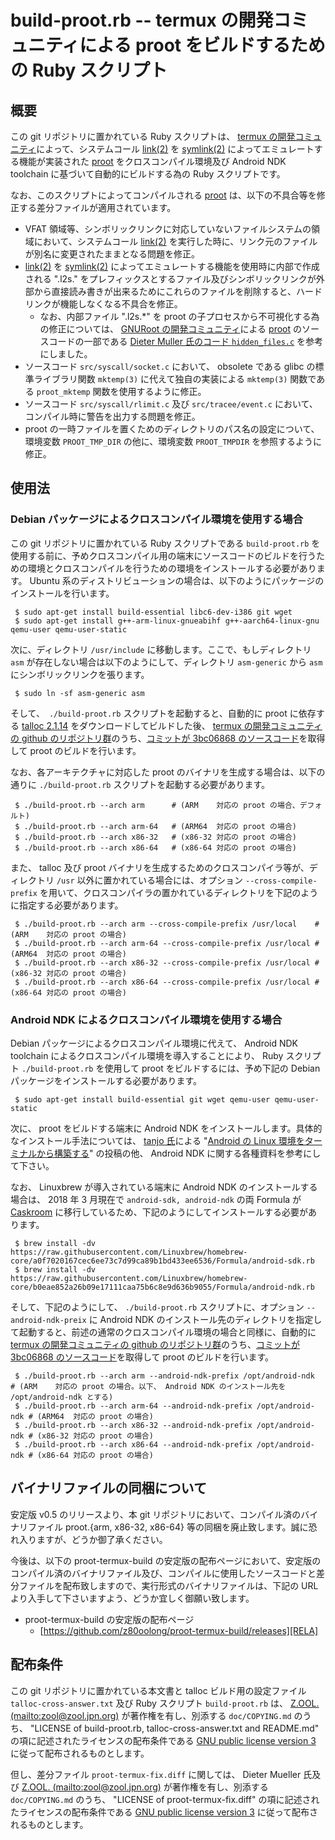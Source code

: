 # build-proot.rb -- termux の開発コミュニティによる proot をビルドするための Ruby スクリプト

## 概要

この git リポジトリに置かれている Ruby スクリプトは、 [termux の開発コミュニティ][TERM]によって、システムコール [link(2)][LINK] を [symlink(2)][SLNK] によってエミュレートする機能が実装された [proot][PROT] をクロスコンパイル環境及び Android NDK toolchain に基づいて自動的にビルドする為の Ruby スクリプトです。

なお、このスクリプトによってコンパイルされる [proot][PROT] は、以下の不具合等を修正する差分ファイルが適用されています。

- VFAT 領域等、シンボリックリンクに対応していないファイルシステムの領域において、システムコール [link(2)][LINK] を実行した時に、リンク元のファイルが別名に変更されたままとなる問題を修正。
- [link(2)][LINK] を [symlink(2)][SLNK] によってエミュレートする機能を使用時に内部で作成される ".l2s." をプレフィックスとするファイル及びシンボリックリンクが外部から直接読み書きが出来るためにこれらのファイルを削除すると、ハードリンクが機能しなくなる不具合を修正。  
    - なお、内部ファイル ".l2s.*" を proot の子プロセスから不可視化する為の修正については、 [GNURoot の開発コミュニティ][GROT]による [proot][PROT] のソースコードの一部である [Dieter Muller 氏のコード ```hidden_files.c```][SRC1] を参考にしました。
- ソースコード ```src/syscall/socket.c``` において、 obsolete である glibc の標準ライブラリ関数 ```mktemp(3)``` に代えて独自の実装による ```mktemp(3)``` 関数である ```proot_mktemp``` 関数を使用するように修正。
- ソースコード ```src/syscall/rlimit.c``` 及び ```src/tracee/event.c``` において、コンパイル時に警告を出力する問題を修正。
- proot の一時ファイルを置くためのディレクトリのパス名の設定について、環境変数 ```PROOT_TMP_DIR``` の他に、環境変数 ```PROOT_TMPDIR``` を参照するように修正。

## 使用法

### Debian パッケージによるクロスコンパイル環境を使用する場合

この git リポジトリに置かれている Ruby スクリプトである ```build-proot.rb``` を使用する前に、予めクロスコンパイル用の端末にソースコードのビルドを行うための環境とクロスコンパイルを行うための環境をインストールする必要があります。 Ubuntu 系のディストリビューションの場合は、以下のようにパッケージのインストールを行います。

```
 $ sudo apt-get install build-essential libc6-dev-i386 git wget
 $ sudo apt-get install g++-arm-linux-gnueabihf g++-aarch64-linux-gnu qemu-user qemu-user-static
```

次に、ディレクトリ ```/usr/include``` に移動します。ここで、もしディレクトリ ```asm``` が存在しない場合は以下のようにして、ディレクトリ ```asm-generic``` から ```asm``` にシンボリックリンクを張ります。

```
 $ sudo ln -sf asm-generic asm
```

そして、　```./build-proot.rb``` スクリプトを起動すると、自動的に proot に依存する [talloc 2.1.14][TLOC] をダウンロードしてビルドした後、 [termux の開発コミュニティの github のリポジトリ群][TMRP]のうち、[コミットが 3bc06868 のソースコード][PSRC]を取得して proot のビルドを行います。

なお、各アーキテクチャに対応した proot のバイナリを生成する場合は、以下の通りに ```./build-proot.rb``` スクリプトを起動する必要があります。

```
 $ ./build-proot.rb --arch arm		# (ARM    対応の proot の場合、デフォルト)
 $ ./build-proot.rb --arch arm-64	# (ARM64  対応の proot の場合)
 $ ./build-proot.rb --arch x86-32	# (x86-32 対応の proot の場合)
 $ ./build-proot.rb --arch x86-64	# (x86-64 対応の proot の場合)
```

また、 talloc 及び proot バイナリを生成するためのクロスコンパイラ等が、ディレクトリ ```/usr``` 以外に置かれている場合には、オプション ```--cross-compile-prefix``` を用いて、クロスコンパイラの置かれているディレクトリを下記のように指定する必要があります。

```
 $ ./build-proot.rb --arch arm --cross-compile-prefix /usr/local	# (ARM    対応の proot の場合)
 $ ./build-proot.rb --arch arm-64 --cross-compile-prefix /usr/local	# (ARM64  対応の proot の場合)
 $ ./build-proot.rb --arch x86-32 --cross-compile-prefix /usr/local	# (x86-32 対応の proot の場合)
 $ ./build-proot.rb --arch x86-64 --cross-compile-prefix /usr/local	# (x86-64 対応の proot の場合)
```

### Android NDK によるクロスコンパイル環境を使用する場合

Debian パッケージによるクロスコンパイル環境に代えて、 Android NDK toolchain によるクロスコンパイル環境を導入することにより、 Ruby スクリプト ```./build-proot.rb``` を使用して proot をビルドするには、予め下記の Debian パッケージをインストールする必要があります。

```
 $ sudo apt-get install build-essential git wget qemu-user qemu-user-static
```

次に、 proot をビルドする端末に Android NDK をインストールします。具体的なインストール手法については、 [tanjo 氏][TANJ]による "[Android の Linux 環境をターミナルから構築する][QTNJ]" の投稿の他、 Android NDK に関する各種資料を参考にして下さい。

なお、 Linuxbrew が導入されている端末に Android NDK のインストールする場合は、 2018 年 3 月現在で ```android-sdk, android-ndk``` の両 Formula が [Caskroom][CASK] に移行しているため、下記のようにしてインストールする必要があります。

```
 $ brew install -dv https://raw.githubusercontent.com/Linuxbrew/homebrew-core/a0f7020167cec6ee73c7d99ca89b1bd433ee6536/Formula/android-sdk.rb
 $ brew install -dv https://raw.githubusercontent.com/Linuxbrew/homebrew-core/b0eae852a26b09e17111caa75b6c8e9d636b9055/Formula/android-ndk.rb
```

そして、下記のようにして、 ```./build-proot.rb``` スクリプトに、オプション ```--android-ndk-preix``` に Android NDK のインストール先のディレクトリを指定して起動すると、前述の通常のクロスコンパイル環境の場合と同様に、自動的に [termux の開発コミュニティの github のリポジトリ群][TMRP]のうち、[コミットが 3bc06868 のソースコード][PSRC]を取得して proot のビルドを行います。

```
 $ ./build-proot.rb --arch arm --android-ndk-prefix /opt/android-ndk	# (ARM    対応の proot の場合。以下、 Android NDK のインストール先を /opt/android-ndk とする)
 $ ./build-proot.rb --arch arm-64 --android-ndk-prefix /opt/android-ndk	# (ARM64  対応の proot の場合)
 $ ./build-proot.rb --arch x86-32 --android-ndk-prefix /opt/android-ndk	# (x86-32 対応の proot の場合)
 $ ./build-proot.rb --arch x86-64 --android-ndk-prefix /opt/android-ndk	# (x86-64 対応の proot の場合)
```

## バイナリファイルの同梱について
 
安定版 v0.5 のリリースより、本 git リポジトリにおいて、コンパイル済のバイナリファイル proot.{arm, x86-32, x86-64} 等の同梱を廃止致します。誠に恐れ入りますが、どうか御了承ください。

今後は、以下の proot-termux-build の安定版の配布ページにおいて、安定版のコンパイル済のバイナリファイル及び、コンパイルに使用したソースコードと差分ファイルを配布致しますので、実行形式のバイナリファイルは、下記の URL より入手して下さいますよう、どうか宜しく御願い致します。

- proot-termux-build の安定版の配布ページ
    - [https://github.com/z80oolong/proot-termux-build/releases][RELA]

## 配布条件

この git リポジトリに置かれている本文書と talloc ビルド用の設定ファイル ```talloc-cross-answer.txt``` 及び Ruby スクリプト ```build-proot.rb``` は、 [Z.OOL. (mailto:zool@zool.jpn.org)][ZOOL] が著作権を有し、別添する ```doc/COPYING.md``` のうち、 "LICENSE of build-proot.rb, talloc-cross-answer.txt and README.md" の項に記述されたライセンスの配布条件である [GNU public license version 3][GPL3] に従って配布されるものとします。

但し、差分ファイル ```proot-termux-fix.diff``` に関しては、 Dieter Mueller 氏及び [Z.OOL. (mailto:zool@zool.jpn.org)][ZOOL] が著作権を有し、別添する ```doc/COPYING.md``` のうち、 "LICENSE of proot-termux-fix.diff" の項に記述されたライセンスの配布条件である [GNU public license version 3][GPL3] に従って配布されるものとします。

<!-- 外部リンク一覧 -->

[TERM]:https://termux.com/
[LINK]:http://man7.org/linux/man-pages/man2/link.2.html
[SLNK]:http://man7.org/linux/man-pages/man2/symlink.2.html
[PROT]:https://github.com/termux/proot
[GROT]:https://github.com/corbinlc/gnuroot
[SRC1]:https://github.com/corbinlc/GNURootDebian/blob/master/GNURootDebianSource/src/main/build_rootfs/PRoot/src/extension/hidden_files/hidden_files.c
[TLOC]:https://download.samba.org/pub/talloc/talloc-2.1.14.tar.gz
[TMRP]:https://github.com/termux
[PSRC]:https://github.com/termux/proot/archive/proot-3bc06868508b858e9dc290e29815ecd690e9cb0c.zip
[TANJ]:https://qiita.com/tanjo
[QTNJ]:https://qiita.com/tanjo/items/0c6549c6700160d5595b
[CASK]:https://caskroom.github.io/
[RELA]:https://github.com/z80oolong/proot-termux-build/releases
[ZOOL]:http://zool.jpn.org/
[GPL3]:https://www.gnu.org/licenses/gpl.html
